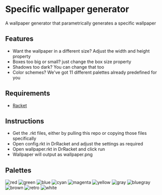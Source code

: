 # Specific wallpaper generator
A wallpaper generator that parametrically generates a specific wallpaper
## Features
- Want the wallpaper in a different size? Adjust the width and height property
- Boxes too big or small? just change the box size property
- Shadows too dark? You can change that too
- Color schemes? We've got 11 different palettes already predefined for you
## Requirements
- [Racket](https://racket-lang.org)
## Instructions
- Get the .rkt files, either by pulling this repo or copying those files specifically
- Open config.rkt in DrRacket and adjust the settings as required
- Open wallpaper.rkt in DrRacket and click run
- Wallpaper will output as wallpaper.png
## Palettes
![red](examples/red.png)
![green](examples/green.png)
![blue](examples/blue.png)
![cyan](examples/cyan.png)
![magenta](examples/magenta.png)
![yellow](examples/yellow.png)
![gray](examples/gray.png)
![bluegray](examples/bluegray.png)
![brown](examples/brown.png)
![retro](examples/retro.png)
![white](examples/white.png)
